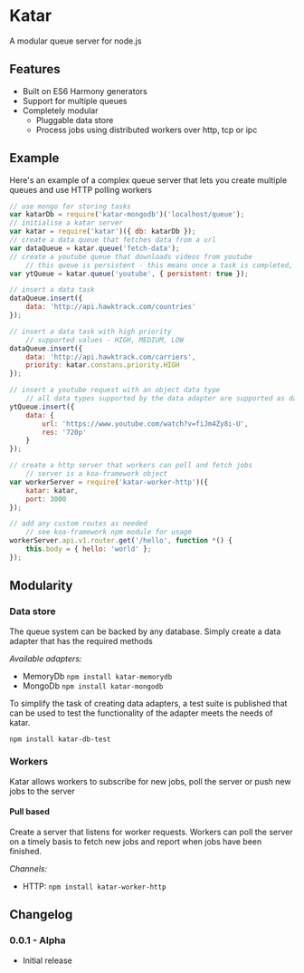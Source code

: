 Katar
=====

A modular queue server for node.js


Features
--------

- Built on ES6 Harmony generators
- Support for multiple queues
- Completely modular
	- Pluggable data store
	- Process jobs using distributed workers over http, tcp or ipc 


Example
-------

Here's an example of a complex queue server that lets you create multiple queues and use HTTP polling workers

```js
// use mongo for storing tasks
var katarDb = require('katar-mongodb')('localhost/queue');
// initialise a katar server
var katar = require('katar')({ db: katarDb });
// create a data queue that fetches data from a url
var dataQueue = katar.queue('fetch-data');
// create a youtube queue that downloads videos from youtube
	// this queue is persistent - this means once a task is completed, it is retained in the database for historical reasons
var ytQueue = katar.queue('youtube', { persistent: true });

// insert a data task
dataQueue.insert({
	data: 'http://api.hawktrack.com/countries'
});

// insert a data task with high priority
	// supported values - HIGH, MEDIUM, LOW
dataQueue.insert({
	data: 'http://api.hawktrack.com/carriers',
	priority: katar.constans.priority.HIGH
});

// insert a youtube request with an object data type
	// all data types supported by the data adapter are supported as data is passed straight to the adapter
ytQueue.insert({
	data: {
		url: 'https://www.youtube.com/watch?v=fiJm4Zy8i-U',
		res: '720p'
	}
});

// create a http server that workers can poll and fetch jobs
	// server is a koa-framework object
var workerServer = require('katar-worker-http')({
	katar: katar,
	port: 3000
});

// add any custom routes as needed
	// see koa-framework npm module for usage
workerServer.api.v1.router.get('/hello', function *() {
	this.body = { hello: 'world' };
});
```


Modularity
----------

### Data store

The queue system can be backed by any database. Simply create a data adapter that has the required methods

*Available adapters:*

- MemoryDb `npm install katar-memorydb`
- MongoDb `npm install katar-mongodb`

To simplify the task of creating data adapters, a test suite is published that can be used to test the functionality of the adapter meets the needs of katar.

`npm install katar-db-test`


### Workers

Katar allows workers to subscribe for new jobs, poll the server or push new jobs to the server

#### Pull based

Create a server that listens for worker requests. Workers can poll the server on a timely basis to fetch new jobs and report when jobs have been finished.

*Channels:*

- HTTP: `npm install katar-worker-http`


Changelog
---------

### 0.0.1 - Alpha
- Initial release